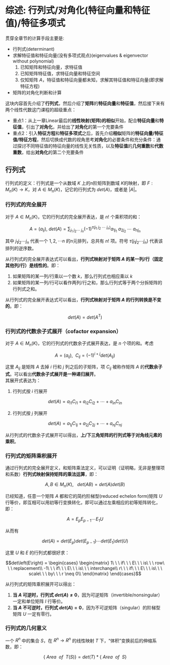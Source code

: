 # 综述: 行列式/对角化(特征向量和特征值)/特征多项式
贯穿全章节的计算手段主要是:
* 行列式(determinant)
* 求解特征值和特征向量(没有多项式观点)(eigenvalues & eigenvector without polynomial)
    1. 已知矩阵和特征向量，求特征值
    2. 已知矩阵特征值，求特征向量和特征空间
    3. 仅知矩阵 $A$，特征值和特征向量都未知，求解其特征值和特征向量(即求解特征方程)
* 矩阵的对角化判断和计算

这块内容首先介绍了**行列式**，然后介绍了**矩阵**的**特征向量**和**特征值**，然后接下来有两个线性代数这门课程的超级重点：
* 重点1：从上一章Linear最后的**线性映射(矩阵)的相似**开始，配合**特征向量**和**特征值**，引出了**对角化**，并给出了**对角化**的第一个充要条件
* 重点2：引入**特征方程**和**特征多项式**之后，首先介绍**相似**矩阵的**特征向量/特征值/特征方程**，然后切换成代数的视角思考**对角化**的必要条件和充分条件：通过探讨不同特征值的特征向量的线性无关性质，以及**特征值**的**几何重数**和**代数重数**，给出**对角化**的第二个充要条件

## 行列式
行列式的定义：行列式是一个从数域 $K$ 上的n阶矩阵到数域 $K$的映射，即 $F: M_n\left(K\right) \rightarrow K$，对 $A \in M_n\left(K\right)$，记它的行列式为 $det\left(A\right)$，或者是 $|A|$。  
  
### 行列式的完全展开  
对于 $A \in M_n\left(K\right)$，它的行列式的完全展开表达，是 $n!$ 个乘积项的和：
```math
A = \left(a_{ij}\right),\ det\left(A\right) = \sum_{j_1\ j_2 \cdots\ j_n}(-1)^{\tau\left(j_1\ j_2\ \cdots\ j_n\right)}a_{1j_1}\ a_{2j_2}\ \cdots\ a_{nj_n}
```
其中 $j_1 j_2 \cdots j_n$ 代表一个 $1,2,\cdots n$ 的n元排列，总共有 $n!$ 项。符号 $\tau\left(j_1 j_2 \cdots j_n\right)$ 代表该排列的逆序数。  
  
从行列式的完全展开表达式可以看出，**行列式映射对于矩阵 $A$ 的某一列/行（固定其他列/行）是线性的**。即：
1. 如果矩阵的某一列/行乘以一个数 $k$，那么行列式也相应乘以 $k$
2. 如果矩阵的某一列/行可以看作两列/行之和，那么行列式等于两个分拆矩阵的行列式之和。
  
从行列式的完全展开表达式可以看出，**行列式映射对于矩阵 $A$ 的行列转换是不变的**。即：
```math
det\left(A\right) = det\left(A^{T}\right)
```
  
### 行列式的代数余子式展开（cofactor expansion）
对于 $A \in M_n\left(K\right)$，它的行列式的代数余子式展开表达，是 $n$ 个项的和。考虑
```math
A = \left(a_{ij}\right),\ \ C_{ij} = (-1)^{i+j}det(A_{ij})
```
这里 $A_{ij}$ 是矩阵 $A$ 去掉 $i$ 行和 $j$ 列之后的子矩阵，项 $C_{ij}$ 被称作矩阵 $A$ 的**代数余子式**。可以看出**代数余子式展开是一种递归展开**。  
其展开式表达为：
1. 行列式按 $i$ 行展开
```math
det\left(A\right) = a_{i1}C_{i1}+a_{i2}C_{i2}+\cdots+a_{in}C_{in}
```
2. 行列式按 $j$ 列展开
```math
det\left(A\right) = a_{1j}C_{1j}+a_{2j}C_{2j}+\cdots+a_{nj}C_{nj}
```
从行列式的代数余子式展开可以得出，**上/下三角矩阵的行列式等于对角线元素的乘积**。

### 行列式的矩阵乘积展开
通过行列式的完全展开定义，和矩阵乘法定义，可以证明（证明略，无非是整理项和系数）**行列式映射保持矩阵的乘法运算**，即：
```math
A, B \in M_n\left(K\right), \ \ \ det\left(AB\right) = det\left(A\right)det\left(B\right)
```
已经知道，任意一个矩阵 $A$ 都和它的简约阶梯型(reduced echelon form)矩阵 $U$ 行等价，即互相可以用初等行变换转化，即可以通过左乘相应的初等矩阵转化，即：
```math
A = E_p E_{p-1} \cdots E_{1} U
```
从而有
```math
det\left(A\right) = det\left(E_p\right) det\left(E_{p-1}\right) \cdots det\left(E_1\right) det\left(U\right)
```
这里 $U$ 和 $E$ 的行列式都很好求：
```math
det\left(E\right) =
\begin{cases}
\begin{matrix}
1\ \ \ if\ \ \ E\ \ \ is\ \ \ row\ \ \ replacement\\
-1\ \ \ if\ \ \ E\ \ \ is\ \ \ interchange\\
r\ \ \ if\ \ \ E\ \ \ is\ \ \ scale\ \ \ by\ \ \ r \neq 0\\
\end{matrix}
\end{cases}
```
从行列式的矩阵乘积展开可以得出：
1. **当 $A$ 可逆时，行列式 $det\left(A\right) \neq 0$**，因为可逆矩阵（invertible/nonsingular）一定和单位矩阵 $I$ 行等价。
2. **当 $A$ 不可逆时，行列式 $det\left(A\right) = 0$**，因为不可逆矩阵（singular）的阶梯型矩阵 $U$ 一定有零行。
  
### 行列式的几何意义
一个 $R^n$ 中的集合 $S$，在 $R^n \rightarrow R^n$ 的线性映射 $T$ 下，“体积”变换前后的伸缩系数，即：
```math
\left\{
\ Area\ \ of\ \ T(S)
\right.
\left.
\right\}
= det(T) *
\left\{
\ Area\ \ of\ \ S
\right.
\left.
\right\}
```